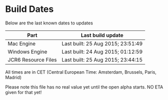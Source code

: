 # Build Dates

Below are the last known dates to updates

Part | Last build update
-----|-----
Mac Engine | Last built: 25 Aug 2015; 23:51:49
Windows Engine | Last built: 24 Aug 2015; 01:12:59
JCR6 Resource Files | Last built: 25 Aug 2015; 23:44:15
All times are in CET (Central European Time: Amsterdam, Brussels, Paris, Madrid)


Please note this file has no real value yet until the open alpha starts. NO ETA given for that yet!
